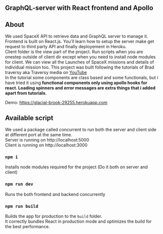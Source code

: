 ## GraphQL-server with React frontend and Apollo

## About
We used SpaceX API to retrieve data and GraphQL server to manage it. Frontend is built on React.js. You'll learn how to setup the server make get request to third party API and finally deployement in Heroku. <br>
Client folder is the view part of the project. Run scripts when you are onestep outside of client dir except when you need to install node
modules for client.
We can view all the Launches of SpaceX missions and details of individual mission too.
This project was built following the tutorials of Brad traversy aka Traversy media on 
[YouTube](https://www.youtube.com/playlist?list=PLillGF-RfqbZrjw48EXLdM4dsOhURCLZx) <br>
In the tutorial some components are class based and some functionals, but i have tried it using **functional components only using apollo hooks for react. Loading spinners and error messages are extra things that i added apart from tutorials.**

Demo: https://glacial-brook-29255.herokuapp.com

## Available script
We used a package called concurrent to run both the server and client side at different port at the same time. <br>
Server is running on http://localhost:5000 <br>
Client is running on http://localhost:3000 <br>

### `npm i`
Installs node modules required for the project (Do it both on server and client)

### `npm run dev`
Runs the both frontend and backend concurrently

### `npm run build`
Builds the app for production to the `build` folder.<br>
It correctly bundles React in production mode and optimizes the build for the best performance.
